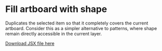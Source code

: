# Fill artboard with shape

Duplicates the selected item so that it completely covers the current artboard.
Consider this as a simpler alternative to patterns, where shape remain directly accessible in the current layer.

[Download JSX file here](https://raw.github.com/davidderaedt/CSscripts/master/illustrator/fillArtboardWithShape/fillArtboardWithShape.jsx)

